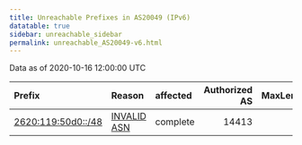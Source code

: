 ```yaml
---
title: Unreachable Prefixes in AS20049 (IPv6)
datatable: true
sidebar: unreachable_sidebar
permalink: unreachable_AS20049-v6.html
---
```


Data as of 2020-10-16 12:00:00 UTC


<div class="datatable-begin"></div>

| Prefix                                                         | Reason                                                                                                    | affected   |   Authorized AS |   MaxLength | Anchor                           |   unreachable /48s |
|:---------------------------------------------------------------|:----------------------------------------------------------------------------------------------------------|:-----------|----------------:|------------:|:---------------------------------|-------------------:|
| [2620:119:50d0::/48](https://stat.ripe.net/2620:119:50d0::/48) | [INVALID ASN](https://rpki-validator.ripe.net/announcement-preview?asn=AS20049&prefix=2620:119:50d0::/48) | complete   |           14413 |          48 | [ARIN](unreachable_ARIN-v6.html) |                  1 |

<div class="datatable-end"></div>
